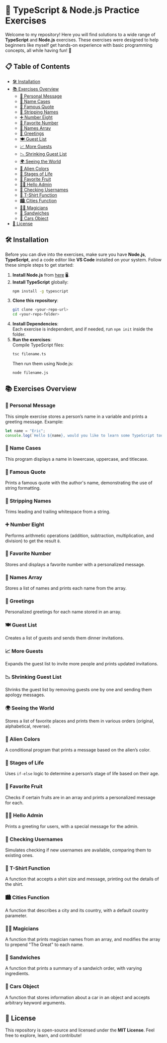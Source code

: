 # 🚀 TypeScript & Node.js Practice Exercises

Welcome to my repository! Here you will find solutions to a wide range of **TypeScript** and **Node.js** exercises. These exercises were designed to help beginners like myself get hands-on experience with basic programming concepts, all while having fun! 🎉

## 📋 Table of Contents

- [🛠 Installation]([#installation](https://github.com/syedmuneeb321/45-assignments-question/blob/main/README.md#-installation))
- [📚 Exercises Overview](#exercises-overview)
  - [👤 Personal Message](#personal-message)
  - [🔡 Name Cases](#name-cases)
  - [📝 Famous Quote](#famous-quote)
  - [🧼 Stripping Names](#stripping-names)
  - [➕ Number Eight](#number-eight)
  - [💖 Favorite Number](#favorite-number)
  - [👥 Names Array](#names-array)
  - [💬 Greetings](#greetings)
  - [🍽️ Guest List](#guest-list)
  - [📈 More Guests](#more-guests)
  - [📉 Shrinking Guest List](#shrinking-guest-list)
  - [🌍 Seeing the World](#seeing-the-world)
  - [👾 Alien Colors](#alien-colors)
  - [🔄 Stages of Life](#stages-of-life)
  - [🍇 Favorite Fruit](#favorite-fruit)
  - [👨‍💻 Hello Admin](#hello-admin)
  - [🔑 Checking Usernames](#checking-usernames)
  - [👕 T-Shirt Function](#t-shirt-function)
  - [🏙️ Cities Function](#cities-function)
  - [🧙‍♂️ Magicians](#magicians)
  - [🥪 Sandwiches](#sandwiches)
  - [🚗 Cars Object](#cars-object)
- [📝 License](#license)

## 🛠 Installation

Before you can dive into the exercises, make sure you have **Node.js**, **TypeScript**, and a code editor like **VS Code** installed on your system. Follow these simple steps to get started:

1. **Install Node.js** from [here](https://nodejs.org/) 🖥️.
2. **Install TypeScript** globally:
   ```bash
   npm install -g typescript
   ```
3. **Clone this repository**:
   ```bash
   git clone <your-repo-url>
   cd <your-repo-folder>
   ```
4. **Install Dependencies**:  
   Each exercise is independent, and if needed, run `npm init` inside the folder.
5. **Run the exercises**:  
   Compile TypeScript files:
   ```bash
   tsc filename.ts
   ```
   Then run them using Node.js:
   ```bash
   node filename.js
   ```

## 📚 Exercises Overview

### 👤 Personal Message
This simple exercise stores a person’s name in a variable and prints a greeting message. Example:
```typescript
let name = "Eric";
console.log(`Hello ${name}, would you like to learn some TypeScript today?`);
```

### 🔡 Name Cases
This program displays a name in lowercase, uppercase, and titlecase.

### 📝 Famous Quote
Prints a famous quote with the author's name, demonstrating the use of string formatting.

### 🧼 Stripping Names
Trims leading and trailing whitespace from a string.

### ➕ Number Eight
Performs arithmetic operations (addition, subtraction, multiplication, and division) to get the result `8`.

### 💖 Favorite Number
Stores and displays a favorite number with a personalized message.

### 👥 Names Array
Stores a list of names and prints each name from the array.

### 💬 Greetings
Personalized greetings for each name stored in an array.

### 🍽️ Guest List
Creates a list of guests and sends them dinner invitations.

### 📈 More Guests
Expands the guest list to invite more people and prints updated invitations.

### 📉 Shrinking Guest List
Shrinks the guest list by removing guests one by one and sending them apology messages.

### 🌍 Seeing the World
Stores a list of favorite places and prints them in various orders (original, alphabetical, reverse).

### 👾 Alien Colors
A conditional program that prints a message based on the alien’s color.

### 🔄 Stages of Life
Uses `if-else` logic to determine a person’s stage of life based on their age.

### 🍇 Favorite Fruit
Checks if certain fruits are in an array and prints a personalized message for each.

### 👨‍💻 Hello Admin
Prints a greeting for users, with a special message for the admin.

### 🔑 Checking Usernames
Simulates checking if new usernames are available, comparing them to existing ones.

### 👕 T-Shirt Function
A function that accepts a shirt size and message, printing out the details of the shirt.

### 🏙️ Cities Function
A function that describes a city and its country, with a default country parameter.

### 🧙‍♂️ Magicians
A function that prints magician names from an array, and modifies the array to prepend "The Great" to each name.

### 🥪 Sandwiches
A function that prints a summary of a sandwich order, with varying ingredients.

### 🚗 Cars Object
A function that stores information about a car in an object and accepts arbitrary keyword arguments.

## 📝 License

This repository is open-source and licensed under the **MIT License**. Feel free to explore, learn, and contribute!

